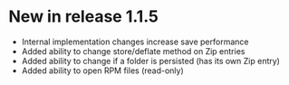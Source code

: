 # New in release 1.1.5
* Internal implementation changes increase save performance
* Added ability to change store/deflate method on Zip entries
* Added ability to change if a folder is persisted (has its own Zip entry)
* Added ability to open RPM files (read-only)
